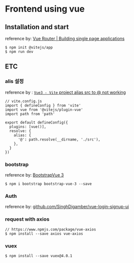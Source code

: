 # Frontend using vue

## Installation and start
reference by: [Vue Router | Building single page applications
](https://www.youtube.com/watch?v=nKg_p89Hzos)
```
$ npm init @vitejs/app
$ npm run dev
```

## ETC
### alis 설정
reference by : [`Vue3 - Vite` project alias src to @ not working](https://stackoverflow.com/questions/66043612/vue3-vite-project-alias-src-to-not-working)
```
// vite.config.js
import { defineConfig } from 'vite'
import vue from '@vitejs/plugin-vue'
import path from 'path'

export default defineConfig({
  plugins: [vue()],
  resolve: {
    alias: {
      '@': path.resolve(__dirname, './src'),
    },
  }
})
```

### bootstrap
reference by: [BootstrapVue 3](https://cdmoro.github.io/bootstrap-vue-3/getting-started/#bundlers)
```
$ npm i bootstrap bootstrap-vue-3 --save
```

### Auth
reference by: [github.com/SinghDigamber/vue-login-signup-ui](https://github.com/SinghDigamber/vue-login-signup-ui)

### request with axios
```
// https://www.npmjs.com/package/vue-axios
$ npm install --save axios vue-axios
```

### vuex
```
$ npm install --save vuex@4.0.1
```
